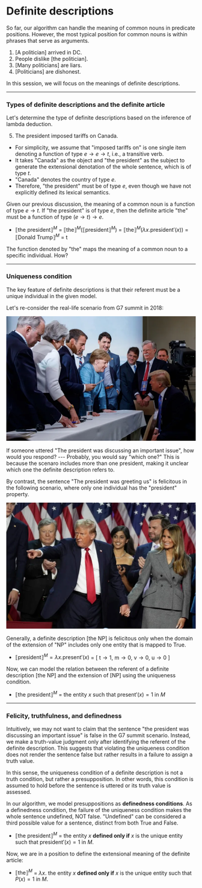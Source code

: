# Definite descriptions

So far, our algorithm can handle the meaning of common nouns in predicate positions. However, the most typical position for common nouns is within phrases that serve as arguments. 

1. [A politician] arrived in DC.
2. People dislike [the politician].
3. [Many politicians] are liars.
4. [Politicians] are dishonest.

In this session, we will focus on the meanings of definite descriptions. 

---

### Types of definite descriptions and the definite article

Let's determine the type of definite descriptions based on the inference of lambda deduction. 

5. The president imposed tariffs on Canada.

- For simplicity, we assume that "imposed tariffs on" is one single item denoting a function of type $e \rightarrow e \rightarrow t$, i.e., a transitive verb.
- It takes "Canada" as the object and "the president" as the subject to generate the extensional denotation of the whole sentence, which is of type $t$. 
- "Canada" denotes the country of type $e$.
- Therefore, "the president" must be of type $e$, even though we have not explicitly defined its lexical semantics.  

Given our previous discussion, the meaning of a common noun is a function of type $e \rightarrow t$. If "the president" is of type $e$, then the definite article "the" must be a function of type $(e \rightarrow t) \rightarrow e$.  

- $⟦\text{the president}⟧^M$ = $⟦\text{the}⟧^M (⟦\text{president}⟧^M)$ = $⟦\text{the}⟧^M (\lambda x. \text{president}'(x))$ = $⟦\text{Donald Trump}⟧^M$ = $\text{t}$

The function denoted by "the" maps the meaning of a common noun to a specific individual. How? 

---
### Uniqueness condition

The key feature of definite descriptions is that their referent must be a unique individual in the given model.  

Let's re-consider the real-life scenario from G7 summit in 2018:

![Alt Text](https://github.com/haozeli-ling/Semantic-Analysis/blob/main/model.png)

If someone uttered "The president was discussing an important issue", how would you respond? --- Probably, you would say "which one?" This is because the scenaro includes more than one president, making it unclear which one the definite description refers to. 

By contrast, the sentence "The president was greeting us" is felicitous in the following scenario, where only one individual has the "president" property. 

![Alt Text](https://github.com/haozeli-ling/Semantic-Analysis/blob/main/model_2.png)

Generally, a definite description [the NP] is felicitous only when the domain of the extension of "NP" includes only one entity that is mapped to True. 

- $⟦\text{president}⟧^M = \lambda x. \text{present}'(x)$ = [ $\text{t} \rightarrow 1$, $\text{m} \rightarrow 0$, $\text{v} \rightarrow 0$, $\text{u} \rightarrow 0$ ]

Now, we can model the relation between the referent of a definite description [the NP] and the extension of [NP] using the uniqueness condition. 

- $⟦\text{the president}⟧^M$ = the entity $x$ such that $\text{present}'(x) = 1$ in $M$ 

---
### Felicity, truthfulness, and definedness

Intuitively, we may not want to claim that the sentence "the president was discussing an important issue" is false in the G7 summit scenario. Instead, we make a truth-value judgment only after identifying the referent of the definite description. This suggests that violating the uniqueness condition does not render the sentence false but rather results in a failure to assign a truth value. 

In this sense, the uniqueness condition of a definite description is not a truth condition, but rather a presupposition. In other words, this condition is assumed to hold before the sentence is uttered or its truth value is assessed. 

In our algorithm, we model presuppositions as **definedness conditions**. As a definedness condition, the failure of the uniqueness condition makes the whole sentence undefined, NOT false. "Undefined" can be considered a third possible value for a sentence, distinct from both True and False. 

- $⟦\text{the president}⟧^M$ = the entity $x$ **defined only if** $x$ is the unique entity such that $\text{president}'(x) = 1$ in $M$. 

Now, we are in a position to define the extensional meaning of the definite article:

- $⟦\text{the}⟧^M$ = $\lambda x.$ the entity $x$ **defined only if** $x$ is the unique entity such that $P(x) = 1$ in $M$.


